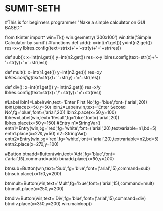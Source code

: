 # SUMIT-SETH
#This is for beginners programmer "Make a simple calculator on GUI BASED."

from tkinter import*
win=Tk()
win.geometry('300x100')
win.title('Simple Calculator by sumit')
#functions
def add():
 x=int(n1.get())
 y=int(n2.get())
 res=x+y
 lblres.config(text=str(x)+'+'+str(y)+'='+str(res))

def sub():
 x=int(n1.get())
 y=int(n2.get())
 res=x-y
 lblres.config(text=str(x)+'-'+str(y)+'='+str(res))

def mult():
 x=int(n1.get())
 y=int(n2.get())
 res=x*y
 lblres.config(text=str(x)+'*'+str(y)+'='+str(res))

def div():
 x=int(n1.get())
 y=int(n2.get())
 res=x/y
 lblres.config(text=str(x)+'/'+str(y)+'='+str(res))

#Label
lbln1=Label(win,text='Enter First No',fg='blue',font=('arial',20))
lbln1.place(x=50,y=50)
lbln2=Label(win,text='Enter Second No',fg='blue',font=('arial',20))
lbln2.place(x=50,y=100)
lblres=Label(win,text='Result',fg='blue',font=('arial',20))
lblres.place(x=50,y=150)
#Entry
n1=StringVar()
entn1=Entry(win,bg='red',fg='white',font=('arial',20),textvariable=n1,bd=5)
entn1.place(x=270,y=50)
n2=StringVar()
entn2=Entry(win,bg='red',fg='white',font=('arial',20),textvariable=n2,bd=5)
entn2.place(x=270,y=100)

#Button
btnadd=Button(win,text='Add',fg='blue',font=('arial',15),command=add)
btnadd.place(x=50,y=200)

btnsub=Button(win,text='Sub',fg='blue',font=('arial',15),command=sub)
btnsub.place(x=150,y=200)

btnmult=Button(win,text='Mult',fg='blue',font=('arial',15),command=mult)
btnmult.place(x=250,y=200)

btndiv=Button(win,text='Div',fg='blue',font=('arial',15),command=div)
btndiv.place(x=350,y=200)
win.mainloop()
